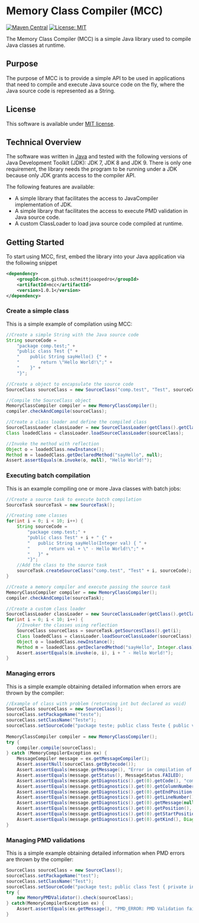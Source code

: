 # Memory Class Compiler (MCC)

[![Maven Central](https://maven-badges.herokuapp.com/maven-central/com.github.schmittjoaopedro/mcc/badge.svg?style=flat)](http://mvnrepository.com/artifact/com.github.schmittjoaopedro/mcc)
[![License: MIT](https://img.shields.io/badge/License-MIT-yellow.svg)](https://opensource.org/licenses/MIT)

The Memory Class Compiler (MCC) is a simple Java library used to compile Java classes at runtime.

## Purpose

The purpose of MCC is to provide a simple API to be used in applications that need to compile and execute Java source code on the fly, where the Java source code is represented as a String.

## License

This software is available under [MIT license](https://opensource.org/licenses/MIT).

## Technical Overview

The software was written in [Java](http://www.oracle.com/technetwork/java/javase/downloads/jdk9-downloads-3848520.html) and tested with the following versions of Java Development Toolkit (JDK): JDK 7, JDK 8 and JDK 9. There is only one requirement, the library needs the program to be running under a JDK because only JDK grants access to the compiler API.

The following features are available:
*	A simple library that facilitates the access to JavaCompiler implementation of JDK.
*	A simple library that facilitates the access to execute PMD validation in Java source code.
*	A custom ClassLoader to load java source code compiled at runtime.

## Getting Started

To start using MCC, first, embed the library into your Java application via the following snippet
```xml
<dependency>
    <groupId>com.github.schmittjoaopedro</groupId>
    <artifactId>mcc</artifactId>
    <version>1.0.1</version>
</dependency>
```

### Create a simple class

This is a simple example of compilation using MCC:

```java
//Create a simple String with the Java source code
String sourceCode = 
	"package comp.test;" +
	"public class Test {" + 
	"    public String sayHello() {" +
	"        return \"Hello World!\";" +
	"    }" +
	"}";

//Create a object to encapsulate the source code
SourceClass sourceClass = new SourceClass("comp.test", "Test", sourceCode);

//Compile the SourceClass object
MemoryClassCompiler compiler = new MemoryClassCompiler();
compiler.checkAndCompile(sourceClass);

//Create a class loader and define the compiled class
SourceClassLoader classLoader = new SourceClassLoader(getClass().getClassLoader());
Class loadedClass = classLoader.loadSourceClassLoader(sourceClass);

//Invoke the method with reflection
Object o = loadedClass.newInstance();
Method m = loadedClass.getDeclaredMethod("sayHello", null);
Assert.assertEquals(m.invoke(o, null), "Hello World!");
```

### Executing batch compilation

This is an example compiling one or more Java classes with batch jobs:

```java
//Create a source task to execute batch compilation
SourceTask sourceTask = new SourceTask();

//Creating some classes
for(int i = 0; i < 10; i++) {
	String sourceCode = 
		"package comp.test;" + 
		"public class Test" + i + " {" +
		"	public String sayHello(Integer val) { " +
		"		return val + \" - Hello World!\";" +
		"	}" +
		"}";
	//Add the class to the source task
	sourceTask.createSourceClass("comp.test", "Test" + i, sourceCode);
}

//Create a memory compiler and execute passing the source task
MemoryClassCompiler compiler = new MemoryClassCompiler();
compiler.checkAndCompile(sourceTask);

//Create a custom class loader
SourceClassLoader classLoader = new SourceClassLoader(getClass().getClassLoader());
for(int i = 0; i < 10; i++) {
	//Invoker the classes using reflection
	SourceClass sourceClass = sourceTask.getSourcesClass().get(i);
	Class loadedClass = classLoader.loadSourceClassLoader(sourceClass);
	Object o = loadedClass.newInstance();
	Method m = loadedClass.getDeclaredMethod("sayHello", Integer.class);
	Assert.assertEquals(m.invoke(o, i), i + " - Hello World!");
}
```

### Managing errors

This is a simple example obtaining detailed information when errors are thrown by the compiler:

```java
//Example of class with problem (returning int but declared as void)
SourceClass sourceClass = new SourceClass();
sourceClass.setPackageName("teste");
sourceClass.setClassName("Teste");
sourceClass.setSourceCode("package teste; public class Teste { public void t() { return 2; } }");
        
MemoryClassCompiler compiler = new MemoryClassCompiler();
try {
	compiler.compile(sourceClass);
} catch (MemoryCompilerException ex) {
	MessageCompiler message = ex.getMessageCompiler();
	Assert.assertNull(sourceClass.getBytecode());
	Assert.assertEquals(message.getMessage(), "Error in compilation of class");
	Assert.assertEquals(message.getStatus(), MessageStatus.FAILED);
	Assert.assertEquals(message.getDiagnostics().get(0).getCode(), "compiler.err.prob.found.req");
	Assert.assertEquals(message.getDiagnostics().get(0).getColumnNumber(), 62);
	Assert.assertEquals(message.getDiagnostics().get(0).getEndPosition(), 62);
	Assert.assertEquals(message.getDiagnostics().get(0).getLineNumber(), 1);
	Assert.assertEquals(message.getDiagnostics().get(0).getMessage(null), "incompatible types: unexpected return value");
	Assert.assertEquals(message.getDiagnostics().get(0).getPosition(), 61);
	Assert.assertEquals(message.getDiagnostics().get(0).getStartPosition(), 61);
	Assert.assertEquals(message.getDiagnostics().get(0).getKind(), Diagnostic.Kind.ERROR);
}
```

### Managing PMD validations

This is a simple example obtaining detailed information when PMD errors are thrown by the compiler:

```java
SourceClass sourceClass = new SourceClass();
sourceClass.setPackageName("test");
sourceClass.setClassName("Test");
sourceClass.setSourceCode("package test; public class Test { private int t; }");
try {
	new MemoryPMDValidator().check(sourceClass);
} catch(MemoryCompilerException ex) {
	Assert.assertEquals(ex.getMessage(), "PMD_ERROR: PMD Validation failed\nTest : 1 : Avoid unused private fields such as 't'.\n");
}
```